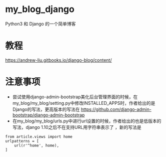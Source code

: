 # my_blog_django
Python3 和 Django 的一个简单博客
# 教程
https://andrew-liu.gitbooks.io/django-blog/content/
# 注意事项
* 尝试使用django-admin-bootstrap美化后台管理界面的时候，在my_blog/my_blog/setting.py中修改INSTALLED_APPS时，作者给出的是Django的写法，更高版本的写法在
  https://github.com/django-admin-bootstrap/django-admin-bootstrap
* 在my_blog/my_blog/urls.py中进行url设置的时候，作者给出的也是低版本的写法，django 1.10之后不在支持URL用字符串表示了 ，新的写法是
```pytthon
from article.views import home
urlpatterns = [ 
    url(r'^home', home),
]
```
